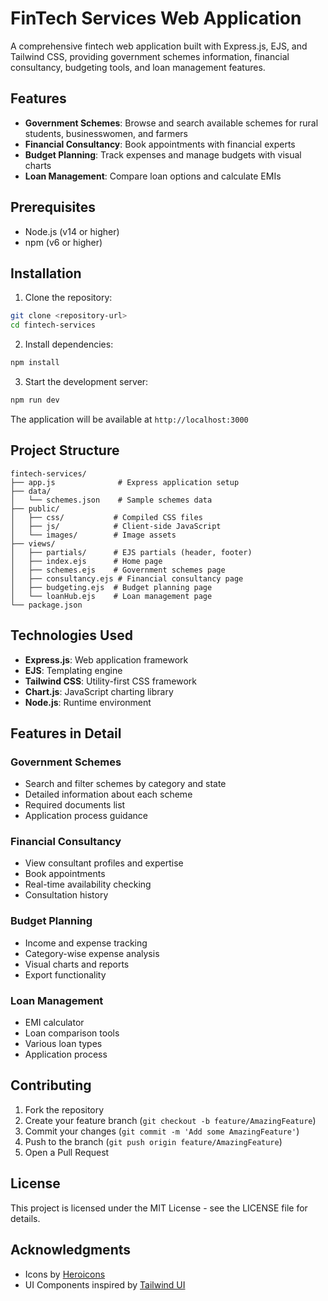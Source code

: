 # FinTech Services Web Application

A comprehensive fintech web application built with Express.js, EJS, and Tailwind CSS, providing government schemes information, financial consultancy, budgeting tools, and loan management features.

## Features

- **Government Schemes**: Browse and search available schemes for rural students, businesswomen, and farmers
- **Financial Consultancy**: Book appointments with financial experts
- **Budget Planning**: Track expenses and manage budgets with visual charts
- **Loan Management**: Compare loan options and calculate EMIs

## Prerequisites

- Node.js (v14 or higher)
- npm (v6 or higher)

## Installation

1. Clone the repository:
```bash
git clone <repository-url>
cd fintech-services
```

2. Install dependencies:
```bash
npm install
```

3. Start the development server:
```bash
npm run dev
```

The application will be available at `http://localhost:3000`

## Project Structure

```
fintech-services/
├── app.js              # Express application setup
├── data/
│   └── schemes.json    # Sample schemes data
├── public/
│   ├── css/           # Compiled CSS files
│   ├── js/            # Client-side JavaScript
│   └── images/        # Image assets
├── views/
│   ├── partials/      # EJS partials (header, footer)
│   ├── index.ejs      # Home page
│   ├── schemes.ejs    # Government schemes page
│   ├── consultancy.ejs # Financial consultancy page
│   ├── budgeting.ejs  # Budget planning page
│   └── loanHub.ejs    # Loan management page
└── package.json
```

## Technologies Used

- **Express.js**: Web application framework
- **EJS**: Templating engine
- **Tailwind CSS**: Utility-first CSS framework
- **Chart.js**: JavaScript charting library
- **Node.js**: Runtime environment

## Features in Detail

### Government Schemes
- Search and filter schemes by category and state
- Detailed information about each scheme
- Required documents list
- Application process guidance

### Financial Consultancy
- View consultant profiles and expertise
- Book appointments
- Real-time availability checking
- Consultation history

### Budget Planning
- Income and expense tracking
- Category-wise expense analysis
- Visual charts and reports
- Export functionality

### Loan Management
- EMI calculator
- Loan comparison tools
- Various loan types
- Application process

## Contributing

1. Fork the repository
2. Create your feature branch (`git checkout -b feature/AmazingFeature`)
3. Commit your changes (`git commit -m 'Add some AmazingFeature'`)
4. Push to the branch (`git push origin feature/AmazingFeature`)
5. Open a Pull Request

## License

This project is licensed under the MIT License - see the LICENSE file for details.

## Acknowledgments

- Icons by [Heroicons](https://heroicons.com/)
- UI Components inspired by [Tailwind UI](https://tailwindui.com/) 